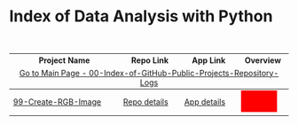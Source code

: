 # Index of Data Analysis with Python

<table>
  <thead>
    <tr>
      <th>Project Name</th>
      <th>Repo Link</th>
      <th>App Link</th>
      <th>Overview</th>
    </tr>
    <tr>
      <td colspan="4"  align="center"><a href="https://github.com/celik-muhammed/00-Index-of-GitHub-Public-Projects-Repository-Logs" target="_blank">
        Go to Main Page - 00-Index-of-GitHub-Public-Projects-Repository-Logs</a></td>
    </tr>
  </thead>  
  <tbody>
    <tr>
      <td><a href="99-Create-RGB-Image" target="_blank">99-Create-RGB-Image</a></td>
      <td><a href="99-Create-RGB-Image" target="_blank">Repo details</a></td>
      <td><a href="^#" target="_blank">App details</a></td>
      <td><img src="/99-Create-RGB-Image/RGB_Image.jpg" alt="RGB_Image" height=39></td>
    </tr>
  </tbody>
</table>

